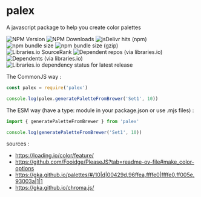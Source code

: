 # palex
A javascript package to help you create color palettes

![NPM Version](https://img.shields.io/npm/v/palex) ![NPM Downloads](https://img.shields.io/npm/dt/palex) ![jsDelivr hits (npm)](https://img.shields.io/jsdelivr/npm/hm/palex)  
![npm bundle size](https://img.shields.io/bundlephobia/min/palex) ![npm bundle size (gzip)](https://img.shields.io/bundlephobia/minzip/palex)  
![Libraries.io SourceRank](https://img.shields.io/librariesio/sourcerank/npm/palex) ![Dependent repos (via libraries.io)](https://img.shields.io/librariesio/dependent-repos/npm/palex) ![Dependents (via libraries.io)](https://img.shields.io/librariesio/dependents/npm/palex)  
![Libraries.io dependency status for latest release](https://img.shields.io/librariesio/release/npm/palex)

The CommonJS way :
```js
const palex = require('palex')

console.log(palex.generatePaletteFromBrewer('Set1', 10))
```

The ESM way (have a type: module in your package.json or use .mjs files) :
```js
import { generatePaletteFromBrewer } from 'palex'

console.log(generatePaletteFromBrewer('Set1', 10))
```

sources :
- https://loading.io/color/feature/
- https://github.com/Fooidge/PleaseJS?tab=readme-ov-file#make_color-options
- https://gka.github.io/palettes/#/10|d|00429d,96ffea,ffffe0|ffffe0,ff005e,93003a|1|1
- https://gka.github.io/chroma.js/
